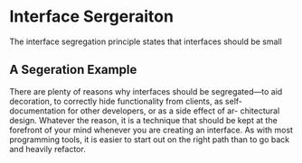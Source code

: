 # Interface Sergeraiton
The interface segregation principle states that interfaces should be small
## A Segeration Example


There are plenty of reasons why interfaces should be segregated—to aid decoration, to correctly
hide functionality from clients, as self-documentation for other developers, or as a side effect of ar-
chitectural design. Whatever the reason, it is a technique that should be kept at the forefront of your
mind whenever you are creating an interface. As with most programming tools, it is easier to start out
on the right path than to go back and heavily refactor.
